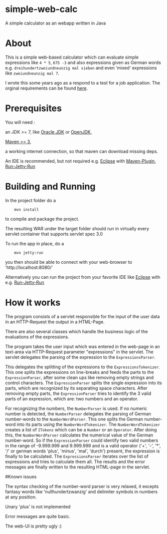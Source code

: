 # simple-web-calc

A simple calculator as an webapp written in Java

# About

This is a simple web-based calculator which can evaluate simple
expressions like `4 * 5`, `675 -3` and also expressions given as German words
e.g. `dreihundertzweiundneunzig mal sieben` and even 'mixed' expressions
like `zweiundneunzig mal 7`.

I wrote this some years ago as a respond to a test for a job application.
The orginal requirements can be found [here](REQUIREMENTS.md).


# Prerequisites
You will need :

an JDK >= 7, like [Oracle JDK](http://www.oracle.com/technetwork/java/javase/downloads/index.html) or [OpenJDK](http://openjdk.java.net/install/index.html),

[Maven >= 3](http://maven.apache.org/download.cgi),

 a working internet connection, so that maven can download missing deps.
 
An IDE is recommended, but not required
e.g. [Eclipse](http://www.eclipse.org/) with [Maven-Plugin](https://www.eclipse.org/m2e/), [Run-Jetty-Run](https://code.google.com/p/run-jetty-run/)

# Building and Running
In the project folder do a

`    mvn install`

to compile and package the project.

The resulting WAR under the target folder should run in virtually every
servlet container that supports servlet spec 3.0

To run the app in place, do a 

`    mvn jetty:run`

you then should be able to connect with your web-browser
to 'http://localhost:8080/'

Alternatively you can run the project from your favorite IDE
like [Eclipse](http://www.eclipse.org/) with e.g. [Run-Jetty-Run](https://code.google.com/p/run-jetty-run/)

# How it works

The program consists of a servlet responsible for the input of the user data in an HTTP-Request the output in a HTML-Page.

There are also several classes which handle the business logic of the evaluations of the expressions.

The program takes the user input which was entered in the web-page in an text-area via HTTP-Request parameter "expressions" in the servlet.
The servlet delegates the parsing of the expression to the `ExpressionsParser`. 

This delegates the splitting of the expressions to the `ExpressionsTokenizer`.
This one splits the expressions on line-breaks and feeds the parts to the `ExpressionParser`, after some clean ups like removing empty strings and control characters.
The `ExpressionParser` splits the single expression into its parts, which are recognized by its separating space characters. After removing empty parts,
the `ExpressionParser` tries to identify the 3 valid parts of an expression, which are: two numbers and an operator.

For recognizing the numbers, the `NumberParser` is used. If no numeric number is detected, the `NumberParser` delegates the parsing of German number-words to the `NumberWordParser`.
This one splits the German number-word into its parts using the `NumberWordTokenizer`. The `NumberWordTokenizer` creates a list of `ITokens` which can be a `Number` or an `Operator`.
After doing this, the `NumberWordParser` calculates the numerical value of the German number-word. So if the `ExpressionParser` could identify two valid numbers in the range of -9.999.999 and 9.999.999
and is a valid operator ('+', '-', '*', '/' or german words 'plus', 'minus', 'mal', 'durch') present, the expression is finally to be calculated.
The `ExpressionsParser` iterates over the list of expressions and tries to calculate them all. The results and the error messages are finally written to the resulting HTML-page in the servlet.

#Known issues

The syntax checking of the number-word parser is very relaxed, it excepts fantasy words like 'nullhundertzwanzig' and delimiter symbols in numbers at any position.

Unary 'plus' is not implemented

Error messages are quite basic.

The web-UI is pretty ugly :)
